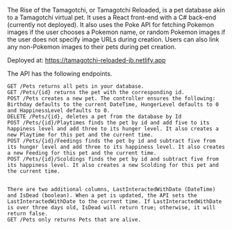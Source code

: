 The Rise of the Tamagotchi, or Tamagotchi Reloaded, is a pet database akin to a Tamagotchi virtual pet. It uses a React front-end with a C# back-end (currently not deployed). It also uses the Poke API for fetching Pokemon images if the user chooses a Pokemon name, or random Pokemon images if the user does not specify image URLs during creation. Users can also link any non-Pokemon images to their pets during pet creation.

Deployed at: https://tamagotchi-reloaded-jb.netlify.app

The API has the following endpoints.

    GET /Pets returns all pets in your database.
    GET /Pets/{id} returns the pet with the corresponding id.
    POST /Pets creates a new pet. The controller ensures the following: Birthday defaults to the current DateTime, HungerLevel defaults to 0 and HappinessLevel defaults to 0.
    DELETE /Pets/{id}, deletes a pet from the database by Id
    POST /Pets/{id}/Playtimes finds the pet by id and add five to its happiness level and add three to its hunger level. It also creates a new Playtime for this pet and the current time.
    POST /Pets/{id}/Feedings finds the pet by id and subtract five from its hunger level and add three to its happiness level. It also creates a new Feeding for this pet and the current time.
    POST /Pets/{id}/Scoldings finds the pet by id and subtract five from its happiness level. It also creates a new Scolding for this pet and the current time.


    There are two additional columns, LastInteractedWithDate (DateTime) and IsDead (boolean). When a pet is updated, the API sets the LastInteractedWithDate to the current time. If LastInteractedWithDate is over three days old, IsDead will return true; otherwise, it will return false.
    GET /Pets only returns Pets that are alive.

